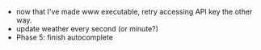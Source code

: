 * now that I've made www executable, retry accessing API key the other way.
* update weather every second (or minute?)
* Phase 5: finish autocomplete
